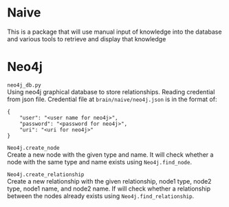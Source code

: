 # Naive
This is a package that will use manual input of knowledge into the database
and various tools to retrieve and display that knowledge

# Neo4j 
`neo4j_db.py`  
Using neo4j graphical database to store relationships. Reading credential
from json file. 
Credential file at `brain/naive/neo4j.json` is in the format of: 
```
{
    "user": "<user name for neo4j>",
    "password": "<password for neo4j>",
    "uri": "<uri for neo4j>"
}
```

`Neo4j.create_node`  
Create a new node with the given type and name. It will check whether a node
with the same type and name exists using `Neo4j.find_node`.

`Neo4j.create_relationship`  
Create a new relationship with the given relationship, node1 type, node2 type,
node1 name, and node2 name. If will check whether a relationship between the
nodes already exists using `Neo4j.find_relationship`. 



